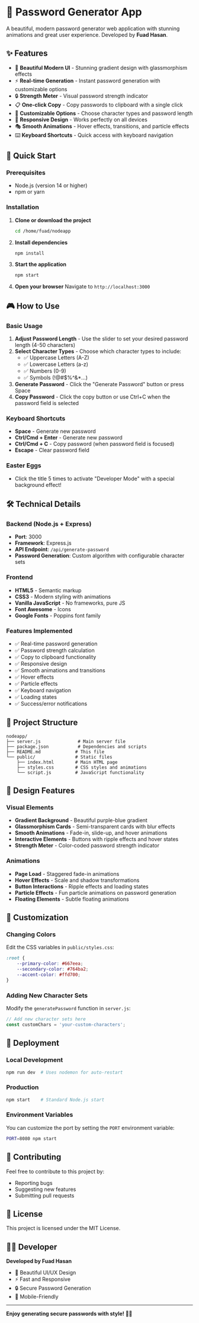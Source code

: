 # 🔐 Password Generator App

A beautiful, modern password generator web application with stunning animations and great user experience. Developed by **Fuad Hasan**.

## ✨ Features

- 🎨 **Beautiful Modern UI** - Stunning gradient design with glassmorphism effects
- ⚡ **Real-time Generation** - Instant password generation with customizable options
- 🔒 **Strength Meter** - Visual password strength indicator
- 📋 **One-click Copy** - Copy passwords to clipboard with a single click
- 🎯 **Customizable Options** - Choose character types and password length
- 📱 **Responsive Design** - Works perfectly on all devices
- 🎭 **Smooth Animations** - Hover effects, transitions, and particle effects
- ⌨️ **Keyboard Shortcuts** - Quick access with keyboard navigation

## 🚀 Quick Start

### Prerequisites
- Node.js (version 14 or higher)
- npm or yarn

### Installation

1. **Clone or download the project**
   ```bash
   cd /home/fuad/nodeapp
   ```

2. **Install dependencies**
   ```bash
   npm install
   ```

3. **Start the application**
   ```bash
   npm start
   ```

4. **Open your browser**
   Navigate to `http://localhost:3000`

## 🎮 How to Use

### Basic Usage
1. **Adjust Password Length** - Use the slider to set your desired password length (4-50 characters)
2. **Select Character Types** - Choose which character types to include:
   - ✅ Uppercase Letters (A-Z)
   - ✅ Lowercase Letters (a-z)
   - ✅ Numbers (0-9)
   - ✅ Symbols (!@#$%^&*...)
3. **Generate Password** - Click the "Generate Password" button or press Space
4. **Copy Password** - Click the copy button or use Ctrl+C when the password field is selected

### Keyboard Shortcuts
- **Space** - Generate new password
- **Ctrl/Cmd + Enter** - Generate new password
- **Ctrl/Cmd + C** - Copy password (when password field is focused)
- **Escape** - Clear password field

### Easter Eggs
- Click the title 5 times to activate "Developer Mode" with a special background effect!

## 🛠️ Technical Details

### Backend (Node.js + Express)
- **Port**: 3000
- **Framework**: Express.js
- **API Endpoint**: `/api/generate-password`
- **Password Generation**: Custom algorithm with configurable character sets

### Frontend
- **HTML5** - Semantic markup
- **CSS3** - Modern styling with animations
- **Vanilla JavaScript** - No frameworks, pure JS
- **Font Awesome** - Icons
- **Google Fonts** - Poppins font family

### Features Implemented
- ✅ Real-time password generation
- ✅ Password strength calculation
- ✅ Copy to clipboard functionality
- ✅ Responsive design
- ✅ Smooth animations and transitions
- ✅ Hover effects
- ✅ Particle effects
- ✅ Keyboard navigation
- ✅ Loading states
- ✅ Success/error notifications

## 📁 Project Structure

```
nodeapp/
├── server.js              # Main server file
├── package.json           # Dependencies and scripts
├── README.md             # This file
└── public/               # Static files
    ├── index.html        # Main HTML page
    ├── styles.css        # CSS styles and animations
    └── script.js         # JavaScript functionality
```

## 🎨 Design Features

### Visual Elements
- **Gradient Background** - Beautiful purple-blue gradient
- **Glassmorphism Cards** - Semi-transparent cards with blur effects
- **Smooth Animations** - Fade-in, slide-up, and hover animations
- **Interactive Elements** - Buttons with ripple effects and hover states
- **Strength Meter** - Color-coded password strength indicator

### Animations
- **Page Load** - Staggered fade-in animations
- **Hover Effects** - Scale and shadow transformations
- **Button Interactions** - Ripple effects and loading states
- **Particle Effects** - Fun particle animations on password generation
- **Floating Elements** - Subtle floating animations

## 🔧 Customization

### Changing Colors
Edit the CSS variables in `public/styles.css`:
```css
:root {
    --primary-color: #667eea;
    --secondary-color: #764ba2;
    --accent-color: #ffd700;
}
```

### Adding New Character Sets
Modify the `generatePassword` function in `server.js`:
```javascript
// Add new character sets here
const customChars = 'your-custom-characters';
```

## 🚀 Deployment

### Local Development
```bash
npm run dev  # Uses nodemon for auto-restart
```

### Production
```bash
npm start    # Standard Node.js start
```

### Environment Variables
You can customize the port by setting the `PORT` environment variable:
```bash
PORT=8080 npm start
```

## 🤝 Contributing

Feel free to contribute to this project by:
- Reporting bugs
- Suggesting new features
- Submitting pull requests

## 📄 License

This project is licensed under the MIT License.

## 👨‍💻 Developer

**Developed by Fuad Hasan**

- 🎨 Beautiful UI/UX Design
- ⚡ Fast and Responsive
- 🔒 Secure Password Generation
- 📱 Mobile-Friendly

---

**Enjoy generating secure passwords with style! 🔐✨** 